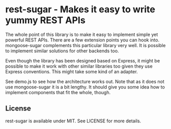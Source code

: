 # rest-sugar - Makes it easy to write yummy REST APIs

The whole point of this library is to make it easy to implement simple
yet powerful REST APIs. There are a few extension points you can hook
into. mongoose-sugar complements this particular library very well.
It is possible to implement similar solutions for other backends too.

Even though the library has been designed based on Express, it might be
possible to make it work with other similar libraries too given they use
Express conventions. This might take some kind of an adapter.

See demo.js to see how the architecture works out. Note that as it does
not use mongoose-sugar it is a bit lengthy. It should give you some idea
how to implement components that fit the whole, though.

## License

rest-sugar is available under MIT. See LICENSE for more details.

